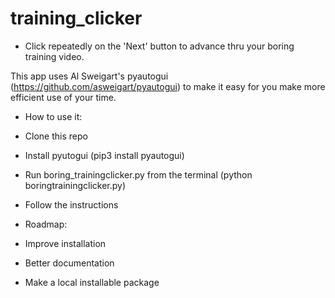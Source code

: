 # training_clicker

- Click repeatedly on the 'Next' button to advance thru your boring training video.

This app uses Al Sweigart's pyautogui (https://github.com/asweigart/pyautogui) to 
make it easy for you make more efficient use of your time.


- How to use it:
- Clone this repo
- Install pyutogui (pip3 install pyautogui)
- Run boring_trainingclicker.py from the terminal (python boringtrainingclicker.py)
- Follow the instructions


- Roadmap:
- Improve installation
- Better documentation
- Make a local installable package
